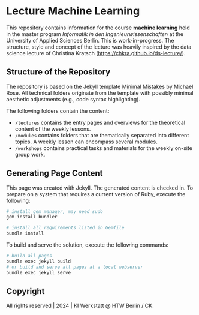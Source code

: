# Lecture Machine Learning

This repository contains information for the course **machine learning**
held in the master program *Informatik in den Ingenieurwissenschaften* at the University of Applied Sciences Berlin. This is work-in-progress. The structure, style and concept of the lecture was heavily inspired by the data science lecture of Christina Kratsch (https://chkra.github.io/ds-lecture/).

## Structure of the Repository

The repository is based on the Jekyll template [Minimal Mistakes](https://mmistakes.github.io/minimal-mistakes/) by Michael Rose. All technical folders originate from the template with possibly minimal aesthetic adjustments (e.g., code syntax highlighting).

The following folders contain the content:

* `/lectures` contains the entry pages and overviews for the theoretical content of the weekly lessons.
* `/modules` contains folders that are thematically separated into different topics. A weekly lesson can encompass several modules.
* `/workshops` contains practical tasks and materials for the weekly on-site group work.

## Generating Page Content

This page was created with Jekyll. The generated content is checked in. To prepare on a system that requires a current version of Ruby, execute the following:

```bash
# install gem manager, may need sudo
gem install bundler

# install all requirements listed in Gemfile
bundle install
```

To build and serve the solution, execute the following commands:

```bash
# build all pages
bundle exec jekyll build
# or build and serve all pages at a local webserver
bundle exec jekyll serve
```

## Copyright

All rights reserved | 2024 | KI Werkstatt @ HTW Berlin / CK.
